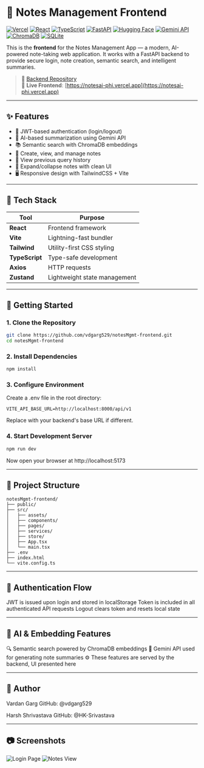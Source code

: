 # 📝 Notes Management Frontend

[![Vercel](https://vercelbadge.vercel.app/api/vdgarg529/notesMgmt-frontend)](https://notesai-phi.vercel.app/)
[![React](https://img.shields.io/badge/built%20with-React-blue)](https://reactjs.org/)
[![TypeScript](https://img.shields.io/badge/language-TypeScript-3178c6)](https://www.typescriptlang.org/)
[![FastAPI](https://img.shields.io/badge/built%20with-FastAPI-009688)](https://fastapi.tiangolo.com/)
[![Hugging Face](https://img.shields.io/badge/powered%20by-Hugging%20Face-fcc72b)](https://huggingface.co/)
[![Gemini API](https://img.shields.io/badge/uses-Gemini%20API-4285F4)](https://ai.google.dev/)
[![ChromaDB](https://img.shields.io/badge/vector%20store-ChromaDB-6e40c9)](https://www.trychroma.com/)
[![SQLite](https://img.shields.io/badge/database-SQLite-003B57)](https://www.sqlite.org/)


This is the **frontend** for the Notes Management App — a modern, AI-powered note-taking web application. It works with a FastAPI backend to provide secure login, note creation, semantic search, and intelligent summaries.

> 🔗 [Backend Repository](https://github.com/vdgarg529/notesMgmt-backend)  
> 🚀 **Live Frontend**: [https://notesai-phi.vercel.app](https://notesai-phi.vercel.app)

---

## ✨ Features

- 🔐 JWT-based authentication (login/logout)
- 🧠 AI-based summarization using Gemini API
- 📚 Semantic search with ChromaDB embeddings
- 📄 Create, view, and manage notes
- 📜 View previous query history
- 📌 Expand/collapse notes with clean UI
- 🖥️ Responsive design with TailwindCSS + Vite

---

## 🧱 Tech Stack

| Tool         | Purpose                          |
|--------------|----------------------------------|
| **React**    | Frontend framework               |
| **Vite**     | Lightning-fast bundler           |
| **Tailwind** | Utility-first CSS styling        |
| **TypeScript** | Type-safe development           |
| **Axios**    | HTTP requests                    |
| **Zustand**  | Lightweight state management     |

---

## 🚀 Getting Started

### 1. Clone the Repository

```bash
git clone https://github.com/vdgarg529/notesMgmt-frontend.git
cd notesMgmt-frontend
```

### 2. Install Dependencies
```bash
npm install
```

### 3. Configure Environment
Create a .env file in the root directory:

```env
VITE_API_BASE_URL=http://localhost:8000/api/v1
```
Replace with your backend's base URL if different.


### 4. Start Development Server
```bash
npm run dev
```
Now open your browser at http://localhost:5173

---



## 📁 Project Structure
```arduino
notesMgmt-frontend/
├── public/
├── src/
│   ├── assets/
│   ├── components/
│   ├── pages/
│   ├── services/
│   ├── store/
│   ├── App.tsx
│   └── main.tsx
├── .env
├── index.html
└── vite.config.ts
```

---

## 🔐 Authentication Flow
JWT is issued upon login and stored in localStorage
Token is included in all authenticated API requests
Logout clears token and resets local state

---

## 🧠 AI & Embedding Features
🔍 Semantic search powered by ChromaDB embeddings
🧠 Gemini API used for generating note summaries
⚙️ These features are served by the backend, UI presented here

---
## 👤 Author

Vardan Garg
GitHub: @vdgarg529

Harsh Shrivastava
GitHub: @HK-Srivastava

---
## 📷 Screenshots
![Login Page](screenshots/login.png)
![Notes View](screenshots/notes.png)

